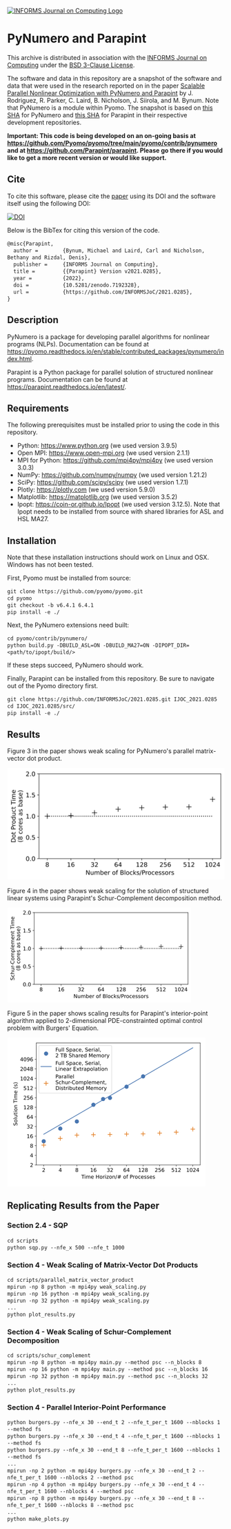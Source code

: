 [![INFORMS Journal on Computing Logo](https://INFORMSJoC.github.io/logos/INFORMS_Journal_on_Computing_Header.jpg)](https://pubsonline.informs.org/journal/ijoc)

# PyNumero and Parapint

This archive is distributed in association with the [INFORMS Journal
on Computing](https://pubsonline.informs.org/journal/ijoc) under the
[BSD 3-Clause License](LICENSE.md).

The software and data in this repository are a snapshot of the
software and data that were used in the research reported on in the
paper [Scalable Parallel Nonlinear Optimization with PyNumero and
Parapint](https://doi.org/10.1287/ijoc.2023.1272) by J. Rodriguez, R. Parker, C. Laird, B. Nicholson,
J. Siirola, and M. Bynum.  Note that PyNumero is a module within
Pyomo. The snapshot is based on [this
SHA](https://github.com/Pyomo/pyomo/commit/a415dbfe3e1dfe343e7f829b6219a0e0b7fa8f0f)
for PyNumero and [this
SHA](https://github.com/Parapint/parapint/commit/6fcce1642a72faab54ad81cfe74da0cd57256c7b)
for Parapint in their respective development repositories.

**Important: This code is being developed on an on-going basis at
https://github.com/Pyomo/pyomo/tree/main/pyomo/contrib/pynumero and at
https://github.com/Parapint/parapint. Please go there if you would like to
get a more recent version or would like support.**

## Cite

To cite this software, please cite the [paper](TBD) using its DOI and the software itself using the following DOI:

[![DOI](https://zenodo.org/badge/494541738.svg)](https://zenodo.org/badge/latestdoi/494541738)

Below is the BibTex for citing this version of the code.

```
@misc{Parapint,
  author =        {Bynum, Michael and Laird, Carl and Nicholson, Bethany and Rizdal, Denis},
  publisher =     {INFORMS Journal on Computing},
  title =         {{Parapint} Version v2021.0285},
  year =          {2022},
  doi =           {10.5281/zenodo.7192328},
  url =           {https://github.com/INFORMSJoC/2021.0285},
}  
```

## Description

PyNumero is a package for developing parallel algorithms for nonlinear
programs (NLPs). Documentation can be found at
https://pyomo.readthedocs.io/en/stable/contributed_packages/pynumero/index.html.

Parapint is a Python package for parallel solution of structured
nonlinear programs. Documentation can be
found at https://parapint.readthedocs.io/en/latest/.

## Requirements

The following prerequisites must be installed prior to using the code in this repository.

* Python: https://www.python.org (we used version 3.9.5)
* Open MPI: https://www.open-mpi.org (we used version 2.1.1)
* MPI for Python: https://github.com/mpi4py/mpi4py (we used version 3.0.3)
* NumPy: https://github.com/numpy/numpy (we used version 1.21.2)
* SciPy: https://github.com/scipy/scipy (we used version 1.7.1)
* Plotly: https://plotly.com (we used version 5.9.0)
* Matplotlib: https://matplotlib.org (we used version 3.5.2)
* Ipopt: https://coin-or.github.io/Ipopt (we used version 3.12.5). Note that Ipopt needs to be installed from source with shared libraries for ASL and HSL MA27.

## Installation

Note that these installation instructions should work on Linux and OSX. Windows has not been tested.

First, Pyomo must be installed from source:

```
git clone https://github.com/pyomo/pyomo.git
cd pyomo
git checkout -b v6.4.1 6.4.1
pip install -e ./
```

Next, the PyNumero extensions need built:

```
cd pyomo/contrib/pynumero/
python build.py -DBUILD_ASL=ON -DBUILD_MA27=ON -DIPOPT_DIR=<path/to/ipopt/build/>
```

If these steps succeed, PyNumero should work.

Finally, Parapint can be installed from this repository. Be sure to
navigate out of the Pyomo directory first.

```
git clone https://github.com/INFORMSJoC/2021.0285.git IJOC_2021.0285
cd IJOC_2021.0285/src/
pip install -e ./
```

## Results

Figure 3 in the paper shows weak scaling for PyNumero's parallel matrix-vector dot product.

![Figure 3](results/figures/matvec_weak_scaling.png)

Figure 4 in the paper shows weak scaling for the solution of
structured linear systems using Parapint's Schur-Complement
decomposition method.

![Figure 4](results/figures/sc_weak_scaling.png)

Figure 5 in the paper shows scaling results for Parapint's
interior-point algorithm applied to 2-dimensional PDE-constrainted
optimal control problem with Burgers' Equation.

![Figure 5](results/figures/burgers_scaling.png)

## Replicating Results from the Paper

### Section 2.4 - SQP

```
cd scripts
python sqp.py --nfe_x 500 --nfe_t 1000
```

### Section 4 - Weak Scaling of Matrix-Vector Dot Products

```
cd scripts/parallel_matrix_vector_product
mpirun -np 8 python -m mpi4py weak_scaling.py
mpirun -np 16 python -m mpi4py weak_scaling.py
mpirun -np 32 python -m mpi4py weak_scaling.py
...
python plot_results.py
```

### Section 4 - Weak Scaling of Schur-Complement Decomposition

```
cd scripts/schur_complement
mpirun -np 8 python -m mpi4py main.py --method psc --n_blocks 8
mpirun -np 16 python -m mpi4py main.py --method psc --n_blocks 16
mpirun -np 32 python -m mpi4py main.py --method psc --n_blocks 32
...
python plot_results.py
```

### Section 4 - Parallel Interior-Point Performance

```
python burgers.py --nfe_x 30 --end_t 2 --nfe_t_per_t 1600 --nblocks 1 --method fs
python burgers.py --nfe_x 30 --end_t 4 --nfe_t_per_t 1600 --nblocks 1 --method fs
python burgers.py --nfe_x 30 --end_t 8 --nfe_t_per_t 1600 --nblocks 1 --method fs
...
mpirun -np 2 python -m mpi4py burgers.py --nfe_x 30 --end_t 2 --nfe_t_per_t 1600 --nblocks 2 --method psc
mpirun -np 4 python -m mpi4py burgers.py --nfe_x 30 --end_t 4 --nfe_t_per_t 1600 --nblocks 4 --method psc
mpirun -np 8 python -m mpi4py burgers.py --nfe_x 30 --end_t 8 --nfe_t_per_t 1600 --nblocks 8 --method psc
...
python make_plots.py
```
